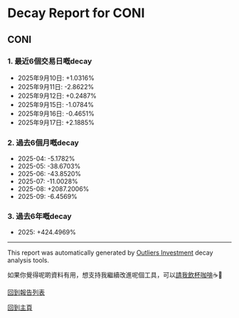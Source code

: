 # Decay Report for CONI

## CONI

### 1. 最近6個交易日嘅decay

- 2025年9月10日: +1.0316%
- 2025年9月11日: -2.8622%
- 2025年9月12日: +0.2487%
- 2025年9月15日: -1.0784%
- 2025年9月16日: -0.4651%
- 2025年9月17日: +2.1885%

### 2. 過去6個月嘅decay

- 2025-04: -5.1782%
- 2025-05: -38.6703%
- 2025-06: -43.8520%
- 2025-07: -11.0028%
- 2025-08: +2087.2006%
- 2025-09: -6.4569%

### 3. 過去6年嘅decay

- 2025: +424.4969%

------------------------------
This report was automatically generated by [Outliers Investment](https://outliersecon.github.io/Outliers-Investment/) decay analysis tools.

如果你覺得呢啲資料有用，想支持我繼續改進呢個工具，可以[請我飲杯咖啡](https://buymeacoffee.com/outliersecon)☕🙏

[回到報告列表](https://outliersecon.github.io/Outliers-Investment/reports/reports_public)

[回到主頁](https://outliersecon.github.io/Outliers-Investment/)